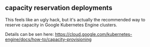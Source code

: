 ## capacity reservation deployments

This feels like an ugly hack, but it's actually the recommended way to reserve capacity in Google Kubernetes Engine clusters.  

Details can be sen here: https://cloud.google.com/kubernetes-engine/docs/how-to/capacity-provisioning